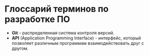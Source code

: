 # Глоссарий терминов по разработке ПО

*   **Git** - распределенная система контроля версий.
*   **API** (Application Programming Interface) - интерфейс, который позволяет различным программам взаимодействовать друг с другом.
